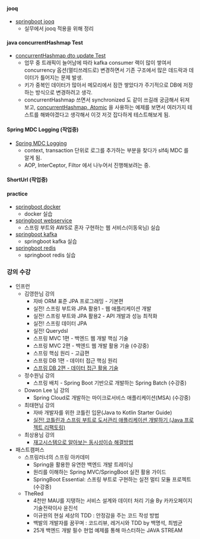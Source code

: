 #### jooq
* [springboot jooq](https://github.com/ingduk2/springboot-jooq-practice)
  * 실무에서 jooq 적용을 위해 정리  

#### java concurrentHashmap Test
* [concurrentHashmap dto update Test](https://github.com/ingduk2/java-concurrenthashmap-test)
  * 업무 중 트래픽이 늘어남에 따라 kafka consumer 랙이 많이 쌓여서 concurrency 옵션(멀티쓰레드로) 변경하면서 기존 구조에서 많은 데드락과 데이터가 틀어지는 문제 발생.
  * 키가 중복인 데이터가 많아서 메모리에서 잠깐 쌓았다가 주기적으로 DB에 저장하는 방식으로 변경하려고 생각.
  * concurrentHashmap 쓰면서 synchronized 도 같이 쓰길래 궁금해서 뒤져보고, [concurrentHashmap, Atomic](http://blog.breakingthat.com/2019/04/04/java-collection-map-concurrenthashmap/) 을 사용하는 예제를 보면서 여러가지 테스트를 해봐야겠다고 생각해서 이것 저것 잡다하게 테스트해보게 됨.

#### Spring MDC Logging (작업중)
* [Spring MDC Logging](https://github.com/ingduk2/springboot-aop-mdc-logging)
  * context, transaction 단위로 로그를 추가하는 부분을 찾다가 slf4j MDC 를 알게 됨.
  * AOP, InterCeptor, Filtor 에서 나누어서 진행해보려는 중. 

#### ShortUrl (작업중)

#### practice
* [springboot docker](https://github.com/ingduk2/springboot-docker-jenkins)
  * docker 실습
* [springboot webservice](https://github.com/ingduk2/springboot-webservice)
  * 스프링 부트와 AWS로 혼자 구현하는 웹 서비스(이동욱님) 실습
* [springboot kafka](https://github.com/ingduk2/springboot-kafka)
  * springboot kafka 실습
* [springboot redis](https://github.com/ingduk2/springboot-redis)
  * springboot redis 실습

### 강의 수강
* 인프런
  * 김영한님 강의
    * 자바 ORM 표준 JPA 프로그래밍 - 기본편
    * 실전! 스프링 부트와 JPA 활용1 - 웹 애플리케이션 개발
    * 실전! 스프링 부트와 JPA 활용2 - API 개발과 성능 최적화
    * 실전! 스프링 데이터 JPA
    * 실전! Querydsl
    * 스프링 MVC 1편 - 백엔드 웹 개발 핵심 기술
    * 스프링 MVC 2편 - 백엔드 웹 개발 활용 기술 (수강중)
    * 스프링 핵심 원리 - 고급편
    * 스프링 DB 1편 - 데이터 접근 핵심 원리
    * [스프링 DB 2편 - 데이터 접근 활용 기술](https://www.inflearn.com/course/스프링-db-2/dashboard)
  * 정수원님 강의
    * 스프링 배치 - Spring Boot 기반으로 개발하는 Spring Batch (수강중)
  * Dowon Lee 님 강의
    * Spring Cloud로 개발하는 마이크로서비스 애플리케이션(MSA) (수강중)
  * 최태현님 강의
    * 자바 개발자를 위한 코틀린 입문(Java to Kotlin Starter Guide)
    * [실전! 코틀린과 스프링 부트로 도서관리 애플리케이션 개발하기 (Java 프로젝트 리팩토링)](https://www.inflearn.com/course/java-to-kotlin-2/dashboard)
  * 최상용님 강의
    * [재고시스템으로 알아보는 동시성이슈 해결방법](https://www.inflearn.com/course/동시성이슈-재고시스템/dashboard)
* 패스트캠퍼스
  * 스프링러너의 스프링 아카데미
    * Spring을 활용한 유연한 백엔드 개발 트레이닝
    * 원리를 이해하는 Spring MVC/SpringBoot 실전 활용 가이드
    * SpringBoot Essential: 스프링 부트로 구현하는 실전 멀티 모듈 프로젝트 (수강중)
  * TheRed
    * 4천만 MAU를 지탱하는 서비스 설계와 데이터 처리 기술 By 카카오페이지 기술전략이사 윤진석
    * 이규원의 현실 세상의 TDD : 안정감을 주는 코드 작성 방법  
    * 백발의 개발자를 꿈꾸며 : 코드리뷰, 레거시와 TDD by 백명석, 최범균
    * 25개 백엔드 개발 필수 현업 예제를 통해 마스터하는 JAVA STREAM

